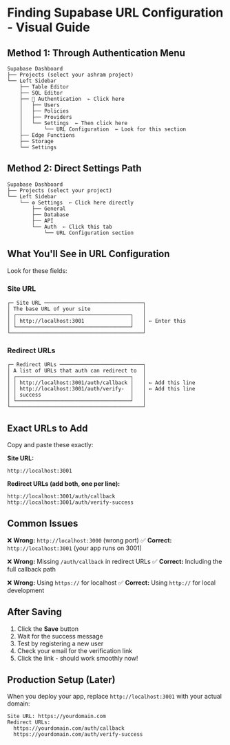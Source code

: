 # Finding Supabase URL Configuration - Visual Guide

## Method 1: Through Authentication Menu

```
Supabase Dashboard
├── Projects (select your ashram project)
└── Left Sidebar
    ├── Table Editor
    ├── SQL Editor
    ├── 🔐 Authentication  ← Click here
    │   ├── Users
    │   ├── Policies
    │   ├── Providers
    │   └── Settings  ← Then click here
    │       └── URL Configuration  ← Look for this section
    ├── Edge Functions
    ├── Storage
    └── Settings
```

## Method 2: Direct Settings Path

```
Supabase Dashboard
├── Projects (select your project)
└── Left Sidebar
    └── ⚙️ Settings  ← Click here directly
        ├── General
        ├── Database
        ├── API
        └── Auth  ← Click this tab
            └── URL Configuration section
```

## What You'll See in URL Configuration

Look for these fields:

### Site URL

```
┌─ Site URL ────────────────────────────────┐
│ The base URL of your site                 │
│ ┌─────────────────────────────────────┐   │
│ │ http://localhost:3001               │   │ ← Enter this
│ └─────────────────────────────────────┘   │
└───────────────────────────────────────────┘
```

### Redirect URLs

```
┌─ Redirect URLs ───────────────────────────┐
│ A list of URLs that auth can redirect to  │
│ ┌─────────────────────────────────────┐   │
│ │ http://localhost:3001/auth/callback │   │ ← Add this line
│ │ http://localhost:3001/auth/verify-  │   │ ← Add this line
│ │ success                             │   │
│ └─────────────────────────────────────┘   │
└───────────────────────────────────────────┘
```

## Exact URLs to Add

Copy and paste these exactly:

**Site URL:**

```
http://localhost:3001
```

**Redirect URLs (add both, one per line):**

```
http://localhost:3001/auth/callback
http://localhost:3001/auth/verify-success
```

## Common Issues

❌ **Wrong:** `http://localhost:3000` (wrong port)
✅ **Correct:** `http://localhost:3001` (your app runs on 3001)

❌ **Wrong:** Missing `/auth/callback` in redirect URLs
✅ **Correct:** Including the full callback path

❌ **Wrong:** Using `https://` for localhost
✅ **Correct:** Using `http://` for local development

## After Saving

1. Click the **Save** button
2. Wait for the success message
3. Test by registering a new user
4. Check your email for the verification link
5. Click the link - should work smoothly now!

## Production Setup (Later)

When you deploy your app, replace `http://localhost:3001` with your actual domain:

```
Site URL: https://yourdomain.com
Redirect URLs:
  https://yourdomain.com/auth/callback
  https://yourdomain.com/auth/verify-success
```

